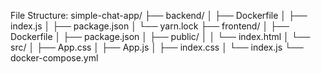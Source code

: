 File Structure:
simple-chat-app/
├── backend/
│   ├── Dockerfile
│   ├── index.js
│   ├── package.json
│   └── yarn.lock
├── frontend/
│   ├── Dockerfile
│   ├── package.json
│   ├── public/
│   │   └── index.html
│   └── src/
│       ├── App.css
│       ├── App.js
│       ├── index.css
│       └── index.js
└── docker-compose.yml

